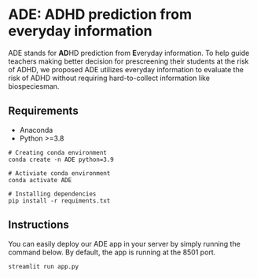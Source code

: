 # ADE: ADHD prediction from everyday information
ADE stands for **AD**HD prediction from **E**veryday information. To help guide teachers making better decision for prescreening their students at the risk of ADHD, we proposed ADE utilizes everyday information to evaluate the  
risk of ADHD without requiring hard-to-collect information like biospeciesman.
## Requirements
- Anaconda
- Python >=3.8
```
# Creating conda environment
conda create -n ADE python=3.9

# Activiate conda environment
conda activate ADE

# Installing dependencies
pip install -r requiments.txt
```
## Instructions
You can easily deploy our ADE app in your server by simply running the command below. By default, the app is running at the 8501 port.
```
streamlit run app.py
```
